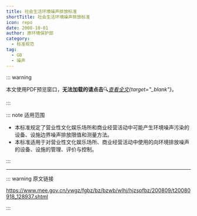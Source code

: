 ```yaml
---
title: 社会生活环境噪声排放标准
shortTitle: 社会生活环境噪声排放标准
icon: repo
date: 2008-10-01
author: 原环境保护部
category:
  - 标准规范
tag:
  - GB
  - 噪声
---
```


::: warning

本文使用PDF预览窗口<Badge text="基于Chromium内核" type="tip" />，**无法加载的请点击**:mag:*[查看全文](/static/pdf/P8/GB/GB-22337-2008.pdf){target="_blank"}*。

:::

::: note 适用范围

- 本标准规定了营业性文化娱乐场所和商业经营活动中可能产生环境噪声污染的设备、设施边界噪声排放限值和测量方法。
- 本标准适用于对营业性文化娱乐场所、商业经营活动中使用的向环境排放噪声的设备、设施的管理、评价与控制。

:::

<PDF url="/static/pdf/P8/GB/GB-22337-2008.pdf" :zoom=90 height="1020px" />

---

::: warning 原文链接

<https://www.mee.gov.cn/ywgz/fgbz/bz/bzwb/wlhj/hjzspfbz/200809/t20080918_128937.shtml>

:::